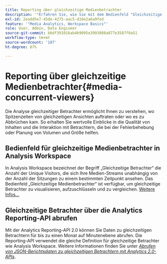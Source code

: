 ```yaml
---
title: Reporting über gleichzeitige Medienbetrachter
description: '"Erfahren Sie, wie Sie mit dem Bedienfeld "Gleichzeitige Medienbetrachter"gleichzeitige Betrachter analysieren und Spitzenzeiten von gleichzeitigen Betrachtern und Abbrüchen verstehen können."'
exl-id: 2eadd5e7-45de-4275-aac5-d16e2a6a9fed
feature: '"Media Analytics, Workspace Basics"'
role: User, Admin, Data Engineer
source-git-commit: b6df391016ab4b9095e3993808a877e3587f0a51
workflow-type: tm+mt
source-wordcount: '187'
ht-degree: 87%

---
```


# Reporting über gleichzeitige Medienbetrachter{#media-concurrent-viewers}

Die Analyse gleichzeitiger Betrachter ermöglicht Ihnen zu verstehen, wo Spitzenzeiten von gleichzeitigen Ansichten auftraten oder wo es zu Abbrüchen kam. So erhalten Sie wertvolle Einblicke in die Qualität von Inhalten und die Interaktion mit Betrachtern, die bei der Fehlerbehebung oder Planung von Volumen und Größe helfen.

## Bedienfeld für gleichzeitige Medienbetrachter in Analysis Workspace

In Analysis Workspace bezeichnet der Begriff „Gleichzeitige Betrachter“ die Anzahl der Unique Visitors, die sich Ihre Medien-Streams unabhängig von der Anzahl der Sitzungen zu einem bestimmten Zeitpunkt ansehen. Das Bedienfeld „Gleichzeitige Medienbetrachter“ ist verfügbar, um gleichzeitige Betrachter zu visualisieren, aufzuschlüsseln und zu vergleichen. [Weitere Infos...](https://experienceleague.adobe.com/docs/analytics/analyze/analysis-workspace/panels/media-concurrent-viewers.html?lang=de)

## Gleichzeitige Betrachter über die Analytics Reporting-API abrufen

Mit der Analytics Reporting-API 2.0 können Sie Daten zu gleichzeitigen Betrachtern für bis zu einen Monat auf Minutenebene abrufen. Die Reporting-API verwendet die gleiche Definition für gleichzeitige Betrachter wie Analysis Workspace.  Weitere Informationen finden Sie unter [_*Abrufen von JSON-Berichtsdaten zu gleichzeitigen Betrachtern mit Analytics 2.0-APIs*_](/help/media-reports/media-default-reports/get-concurrent-json20.md).
